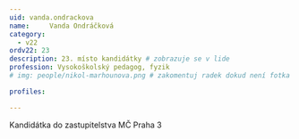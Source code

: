 ```yaml
---
uid: vanda.ondrackova
name:     Vanda Ondráčková
category:
  - v22
ordv22: 23
description: 23. místo kandidátky # zobrazuje se v lide
profession: Vysokoškolský pedagog, fyzik
# img: people/nikol-marhounova.png # zakomentuj radek dokud není fotka

profiles:

---
```

Kandidátka do zastupitelstva MČ Praha 3
